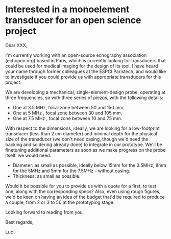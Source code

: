 # Interested in a monoelement transducer for an open science project



Dear XXX,

I'm currently working with an open-source echography association  (echopen.org) based in Paris, which is currently looking for transducers that could be used for medical imaging for the design of its tool. I have heard your name through former colleagues at the ESPCI Paristech, and would like to investigate if you could provide us with appropriate transducers for this project.
 
We are developing a mechanical, single-element-design probe, operating at three frequencies, so with three series of piezos, with the following details:

* One at 3.5 MHz, focal zone between 50 and 150 mm,
* One at 5 MHz , focal zone between 30 and 105 mm,
* One at 7.5 MHz , focal zone between 10 and 75 mm.

With respect to the dimensions, ideally, we are looking for a low-footprint transducer (less than 2 cm diameter) and minimal depth for the physical size of the transducer (we don't need casing, though we'd need the backing and soldering already done) to integrate in our prototype. We'll be finetuning additional parameters as soon as we make progress on the probe itself. we would need:

* Diameter: as small as possible, ideally below 15mm for the 3.5MHz, 8mm for the 5MHz and 5mm for the 7.5MHz - without casing.
* Thickness: as small as possible.

Would it be possible for you to provide us with a quote for a first, to test one, along with the corresponding specs? Also, even using rough figures, we'd be keen on having an idea of the budget that'd be required to produce a couple, from 2 or 3 to 50 at the prototyping stage.

Looking forward to reading from you,

Best regards,

Luc
